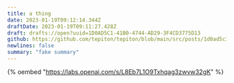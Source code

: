 ```yaml
---
title: a thing
date: 2023-01-19T09:12:14.344Z
draftDate: 2023-01-19T09:11:27.428Z
draft: drafts://open?uuid=1D0AD5C1-41B0-4744-AD29-3F4CD3775D13
github: https://github.com/tepiton/tepiton/blob/main/src/posts/1d0ad5c1-41b0-4744-ad29-3f4cd3775d13.md
newlines: false
summary: "fake summary"
---
```

{% oembed "https://labs.openai.com/s/L8Eb7L1O9Txhqag3zwvw32gK"  %}
